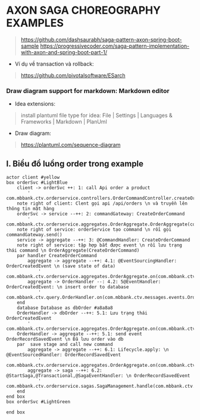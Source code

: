 # AXON SAGA CHOREOGRAPHY EXAMPLES

> https://github.com/dashsaurabh/saga-pattern-axon-spring-boot-sample
> https://progressivecoder.com/saga-pattern-implementation-with-axon-and-spring-boot-part-1/

- Ví dụ về transaction và rollback:

> https://github.com/pivotalsoftware/ESarch

### Draw diagram support for markdown: Markdown editor

- Idea extensions:

> install plantuml file type for idea: File | Settings | Languages & Frameworks | Markdown | PlanUml

- Draw diagram:

> https://plantuml.com/sequence-diagram

## I. Biểu đồ luồng order trong example

```plantuml
actor client #yellow
box orderSvc #LightBlue
    client -> orderSvc ++: 1: call Api order a product
        ' com.mbbank.ctv.orderservice.controllers.OrderCommandController.createOrder
    note right of client: Clent gọi api /api/orders \n và truyền lên thông tin mặt hàng
    orderSvc -> service --++: 2: commandGateway: CreateOrderCommand
        ' com.mbbank.ctv.orderservice.aggregates.OrderAggregate.OrderAggregate(com.mbbank.ctv.messages.commands.CreateOrderCommand)
    note right of service: orderService tạo command \n rồi gọi commandGateway.send()
    service -> aggregate --++: 3: @CommandHandler: CreateOrderCommand
    note right of service: tập hợp bắt được event \n rồi lưu trạng thái command \n OrderAggregate(CreateOrderCommand)
    par handler CreateOrderCommand
        aggregate -> aggregate --++: 4.1: @EventSourcingHandler: OrderCreatedEvent \n (save state of data)
            ' com.mbbank.ctv.orderservice.aggregates.OrderAggregate.on(com.mbbank.ctv.messages.events.OrderCreatedEvent)
        aggregate -> OrderHandler --: 4.2: 5@EventHandler: OrderCreatedEvent: \n insert order to database
            ' com.mbbank.ctv.query.OrderHandler.on(com.mbbank.ctv.messages.events.OrderCreatedEvent)
    end
    database Database as dbOrder #a8a8a8
    OrderHandler -> dbOrder --++: 5.1: Lưu trạng thái OrderCreatedEvent
        ' com.mbbank.ctv.orderservice.aggregates.OrderAggregate.on(com.mbbank.ctv.messages.events.OrderRecordSavedEvent)
    OrderHandler -> aggregate --++: 5.1: send event OrderRecordSavedEvent \n Đã lưu order vào db
    par  save stage and call new command
        aggregate -> aggregate --++: 6.1: Lifecycle.apply: \n @EventSourcedHandler: OrderRecordSavedEvent
            ' com.mbbank.ctv.orderservice.aggregates.OrderAggregate.on(com.mbbank.ctv.messages.events.OrderRecordSavedEvent)
        aggregate -> saga --++: 6.2: @StartSaga,@Transactional,@SagaEventHandler: \n OrderRecordSavedEvent
            ' com.mbbank.ctv.orderservice.sagas.SagaManagement.handle(com.mbbank.ctv.messages.events.OrderRecordSavedEvent)
    end
end box
box orderSvc #LightGreen

end box
```

